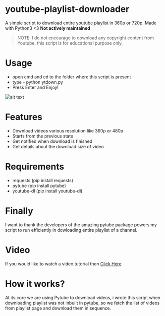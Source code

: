 
# youtube-playlist-downloader
A simple script to download entire youtube playlist in 360p or 720p.
Made with Python3 <3
**Not actively maintained**

> NOTE: I do not encourage to download any copyright content from Youtube, this script is for educational purpose only.



# Usage
<ul>
    <li>open cmd and cd to the folder where this script is present</li>
    <li>type - python ytdown.py</li>
    <li>Press Enter and Enjoy!</li>
</ul>

![alt text](https://image.ibb.co/eimJUn/uplod.jpg)

# Features
<ul>
    <li>Download videos various resolution like 360p or 480p</li>
    <li>Starts from the previous state</li>
    <li>Get notified when download is finished</li>
    <li>Get details about the download size of video</li>
</ul>


# Requirements
<ul>
    <li>requests (pip install requests)</li>
    <li>pytube (pip install pytube)</li>
    <li>youtube-dl (pip install youtube-dl)</li>
</ul>


# Finally
I want to thank the developers of the amazing pytube package powers my script to run efficiently in dowloading entire playlist of a channel.


# Video
If you would like to watch a video tutorial then <a href='https://www.youtube.com/watch?v=Sk4PlD1pAdg&t=4s' target='_blank'>Click Here</a><br>


# How it works?
At its core we are using Pytube to download videos, i wrote this script when downloading playlist was not inbuilt in pytube, so we fetch the list of videos from playlist page and download them in sequence.

